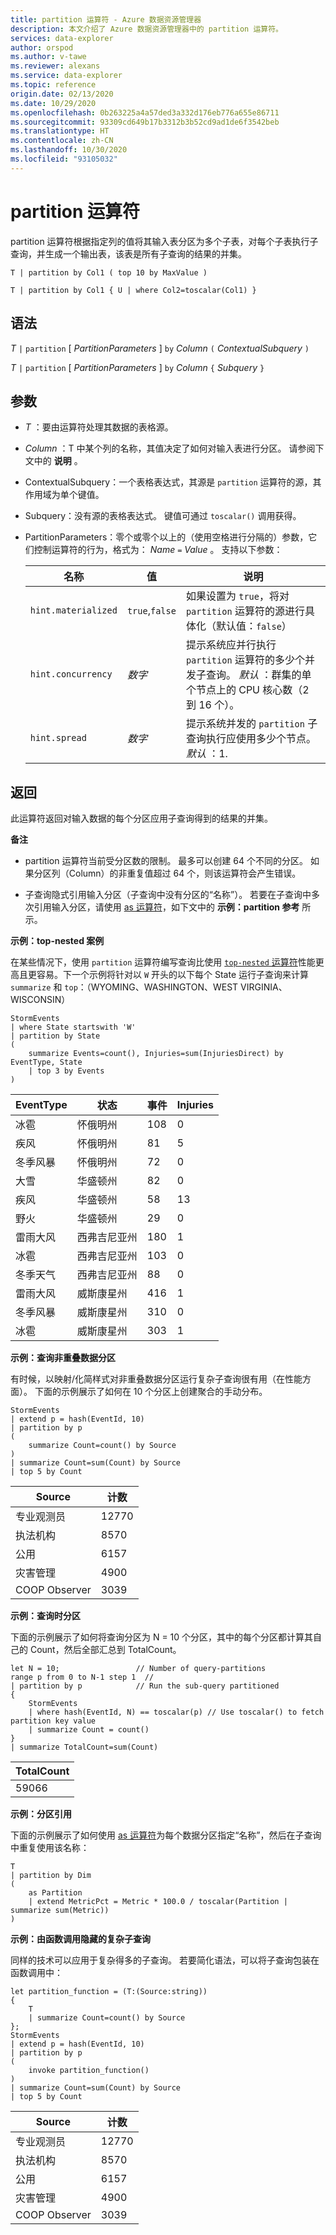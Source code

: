 ```yaml
---
title: partition 运算符 - Azure 数据资源管理器
description: 本文介绍了 Azure 数据资源管理器中的 partition 运算符。
services: data-explorer
author: orspod
ms.author: v-tawe
ms.reviewer: alexans
ms.service: data-explorer
ms.topic: reference
origin.date: 02/13/2020
ms.date: 10/29/2020
ms.openlocfilehash: 0b263225a4a57ded3a332d176eb776a655e86711
ms.sourcegitcommit: 93309cd649b17b3312b3b52cd9ad1de6f3542beb
ms.translationtype: HT
ms.contentlocale: zh-CN
ms.lasthandoff: 10/30/2020
ms.locfileid: "93105032"
---
```

# <a name="partition-operator"></a>partition 运算符

partition 运算符根据指定列的值将其输入表分区为多个子表，对每个子表执行子查询，并生成一个输出表，该表是所有子查询的结果的并集。 

```kusto
T | partition by Col1 ( top 10 by MaxValue )

T | partition by Col1 { U | where Col2=toscalar(Col1) }
```

## <a name="syntax"></a>语法

*T* `|` `partition` [ *PartitionParameters* ] `by` *Column* `(` *ContextualSubquery* `)`

*T* `|` `partition` [ *PartitionParameters* ] `by` *Column* `{` *Subquery* `}`

## <a name="arguments"></a>参数

* *T* ：要由运算符处理其数据的表格源。

* *Column* ：T 中某个列的名称，其值决定了如何对输入表进行分区。 请参阅下文中的 **说明** 。

* ContextualSubquery：一个表格表达式，其源是 `partition` 运算符的源，其作用域为单个键值。

* Subquery：没有源的表格表达式。 键值可通过 `toscalar()` 调用获得。

* PartitionParameters：零个或零个以上的（使用空格进行分隔的）参数，它们控制运算符的行为，格式为： *Name* `=` *Value* 。 支持以下参数：

  |名称               |值         |说明|
  |-------------------|---------------|-----------|
  |`hint.materialized`|`true`,`false` |如果设置为 `true`，将对 `partition` 运算符的源进行具体化（默认值：`false`）|
  |`hint.concurrency`|*数字*|提示系统应并行执行 `partition` 运算符的多少个并发子查询。 *默认* ：群集的单个节点上的 CPU 核心数（2 到 16 个）。|
  |`hint.spread`|*数字*|提示系统并发的 `partition` 子查询执行应使用多少个节点。 *默认* ：1.|

## <a name="returns"></a>返回

此运算符返回对输入数据的每个分区应用子查询得到的结果的并集。

**备注**

* partition 运算符当前受分区数的限制。
  最多可以创建 64 个不同的分区。
  如果分区列（Column）的非重复值超过 64 个，则该运算符会产生错误。

* 子查询隐式引用输入分区（子查询中没有分区的“名称”）。 若要在子查询中多次引用输入分区，请使用 [as 运算符](asoperator.md)，如下文中的 **示例：partition 参考** 所示。

**示例：top-nested 案例**

在某些情况下，使用 `partition` 运算符编写查询比使用 [`top-nested` 运算符](topnestedoperator.md)性能更高且更容易。下一个示例将针对以 `W` 开头的以下每个 State 运行子查询来计算 `summarize` 和 `top`：（WYOMING、WASHINGTON、WEST VIRGINIA、WISCONSIN）

<!-- csl: https://help.kusto.chinacloudapi.cn:443/Samples -->
```kusto
StormEvents
| where State startswith 'W'
| partition by State 
(
    summarize Events=count(), Injuries=sum(InjuriesDirect) by EventType, State
    | top 3 by Events 
) 

```
|EventType|状态|事件|Injuries|
|---|---|---|---|
|冰雹|怀俄明州|108|0|
|疾风|怀俄明州|81|5|
|冬季风暴|怀俄明州|72|0|
|大雪|华盛顿州|82|0|
|疾风|华盛顿州|58|13|
|野火|华盛顿州|29|0|
|雷雨大风|西弗吉尼亚州|180|1|
|冰雹|西弗吉尼亚州|103|0|
|冬季天气|西弗吉尼亚州|88|0|
|雷雨大风|威斯康星州|416|1|
|冬季风暴|威斯康星州|310|0|
|冰雹|威斯康星州|303|1|

**示例：查询非重叠数据分区**

有时候，以映射/化简样式对非重叠数据分区运行复杂子查询很有用（在性能方面）。 下面的示例展示了如何在 10 个分区上创建聚合的手动分布。

<!-- csl: https://help.kusto.chinacloudapi.cn:443/Samples -->
```kusto
StormEvents
| extend p = hash(EventId, 10)
| partition by p
(
    summarize Count=count() by Source 
)
| summarize Count=sum(Count) by Source
| top 5 by Count
```

|Source|计数|
|---|---|
|专业观测员|12770|
|执法机构|8570|
|公用|6157|
|灾害管理|4900|
|COOP Observer|3039|

**示例：查询时分区**

下面的示例展示了如何将查询分区为 N = 10 个分区，其中的每个分区都计算其自己的 Count，然后全部汇总到 TotalCount。

<!-- csl: https://help.kusto.chinacloudapi.cn/Samples -->
```kusto
let N = 10;                 // Number of query-partitions
range p from 0 to N-1 step 1  // 
| partition by p            // Run the sub-query partitioned 
{
    StormEvents 
    | where hash(EventId, N) == toscalar(p) // Use toscalar() to fetch partition key value
    | summarize Count = count()
}
| summarize TotalCount=sum(Count) 
```

|TotalCount|
|---|
|59066|


**示例：分区引用**

下面的示例展示了如何使用 [as 运算符](asoperator.md)为每个数据分区指定“名称”，然后在子查询中重复使用该名称：

```kusto
T
| partition by Dim
(
    as Partition
    | extend MetricPct = Metric * 100.0 / toscalar(Partition | summarize sum(Metric))
)
```

**示例：由函数调用隐藏的复杂子查询**

同样的技术可以应用于复杂得多的子查询。 若要简化语法，可以将子查询包装在函数调用中：

<!-- csl: https://help.kusto.chinacloudapi.cn:443/Samples -->
```kusto
let partition_function = (T:(Source:string)) 
{
    T
    | summarize Count=count() by Source
};
StormEvents
| extend p = hash(EventId, 10)
| partition by p
(
    invoke partition_function()
)
| summarize Count=sum(Count) by Source
| top 5 by Count
```

|Source|计数|
|---|---|
|专业观测员|12770|
|执法机构|8570|
|公用|6157|
|灾害管理|4900|
|COOP Observer|3039|